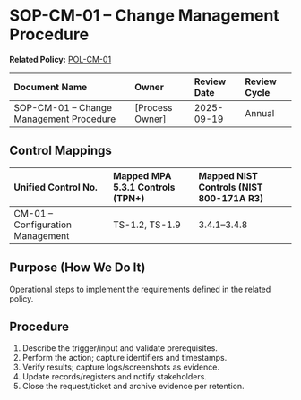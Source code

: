 # SOP-CM-01 – Change Management Procedure

**Related Policy:** [POL-CM-01](../policies/POL-CM-01_*.md)

| Document Name | Owner | Review Date | Review Cycle |
| :---- | :---- | :---- | :---- |
| SOP-CM-01 – Change Management Procedure | [Process Owner] | 2025-09-19 | Annual |

## Control Mappings
| Unified Control No. | Mapped MPA 5.3.1 Controls (TPN+) | Mapped NIST Controls (NIST 800-171A R3) |
| :---- | :---- | :---- |
| CM-01 – Configuration Management | TS-1.2, TS-1.9 | 3.4.1–3.4.8 |

## Purpose (How We Do It)
Operational steps to implement the requirements defined in the related policy.

## Procedure
1. Describe the trigger/input and validate prerequisites.
2. Perform the action; capture identifiers and timestamps.
3. Verify results; capture logs/screenshots as evidence.
4. Update records/registers and notify stakeholders.
5. Close the request/ticket and archive evidence per retention.
